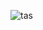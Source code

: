 ![tas](https://user-images.githubusercontent.com/116063497/199198434-b5a4a269-26b3-4630-ab1a-606cead00636.PNG)
